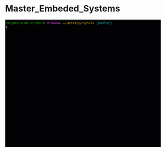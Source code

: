 # Master_Embeded_Systems
![alt text](https://github.com/A-Hanie/Master_Embeded_Systems/blob/main/02-Unit_3_Embedded_C/03-Lesson3/02-Lab1_Makefile/media/makefile.gif?raw=true)
